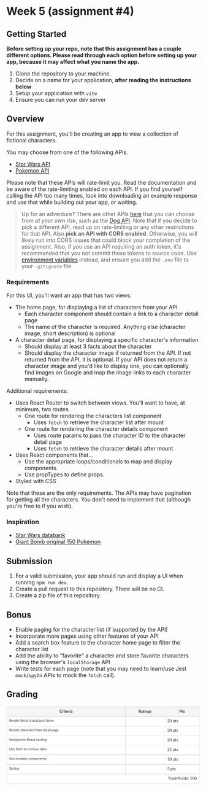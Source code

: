 # Week 5 (assignment #4)

## Getting Started

**Before setting up your repo, note that this assignment has a couple different options. Please read through each option before setting up your app, because it may affect what you name the app.**

1. Clone the repository to your machine.
2. Decide on a name for your application, **after reading the instructions below**
3. Setup your application with `vite`
4. Ensure you can run your dev server

## Overview

For this assignment, you'll be creating an app to view a collection of fictional characters.

You may choose from one of the following APIs.

* [Star Wars API](https://swapi.dev/)
* [Pokemon API](https://pokeapi.co/)

Please note that these APIs will rate-limit you. Read the documentation and be aware of the rate-limiting enabled on each API. If you find yourself calling the API too many times, look into downloading an example response and use that while building out your app, or waiting.

> Up for an adventure? There are other APIs [here](https://github.com/toddmotto/public-apis) that you can choose from _at your own risk_, such as the [Dog API](https://dog.ceo/dog-api/documentation/). Note that if you decide to pick a different API, read up on rate-limiting or any other restrictions for that API. Also **pick an API with CORS enabled**. Otherwise, you will likely run into CORS issues that could block your completion of the assignment. Also, if you use an API requiring an auth token, it's recommended that you not commit these tokens to source code. Use [environment variables](https://create-react-app.dev/docs/adding-custom-environment-variables/) instead, and ensure you add the `.env` file to your `.gitignore` file.

### Requirements

For this UI, you'll want an app that has two views:

* The home page, for displaying a list of characters from your API
    * Each character component should contain a link to a character detail page
    * The name of the character is required. Anything else (character image, short description) is optional
* A character detail page, for displaying a specific character's information
    * Should display at least 3 facts about the character
    * Should display the character image if returned from the API. If not returned from the API, it is optional. If your API does not return a character image and you'd like to display one, you can optionally find images on Google and map the image links to each character manually.

Additional requirements:

* Uses React Router to switch between views. You'll want to have, at minimum, two routes.
  * One route for rendering the characters list component
    * Uses `fetch` to retrieve the character list after mount
  * One route for rendering the character details component
    * Uses route params to pass the character ID to the character detail page
    * Uses `fetch` to retrieve the character details after mount
* Uses React components that...
    * Use the appropriate loops/conditionals to map and display components.
    * Use propTypes to define props.
* Styled with CSS

Note that these are the only requirements. The APIs may have pagination for getting all the characters. You don't need to implement that (although you're free to if you wish).

### Inspiration

* [Star Wars databank](https://www.starwars.com/databank)
* [Giant Bomb original 150 Pokemon](https://www.giantbomb.com/profile/wakka/lists/the-150-original-pokemon/59579/)

## Submission

1. For a valid submission, your app should run and display a UI when running `npm run dev`.
2. Create a pull request to this repository. There will be no CI.
3. Create a zip file of this repository. 

## Bonus

* Enable paging for the character list (if supported by the API)
* Incorporate more pages using other features of your API
* Add a search box feature to the character home page to filter the character list
* Add the ability to "favorite" a character and store favorite characters using the browser's `localStorage` API
* Write tests for each page (note that you may need to learn/use Jest `mock`/`spyOn` APIs to mock the `fetch` call).

## Grading

![Screenshot of grading criteria from assignment on Canvas](ScreenshotAssignment4-Grading.jpg)
